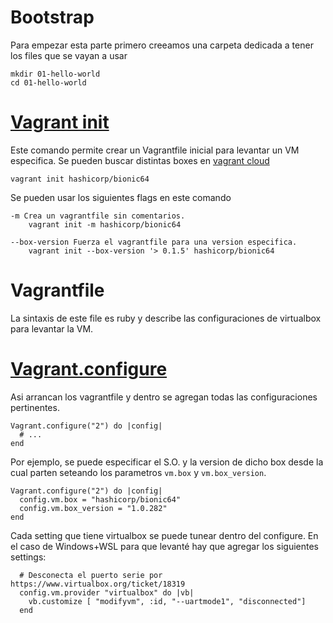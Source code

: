 # Bootstrap
Para empezar esta parte primero creeamos una carpeta dedicada a tener los files que se vayan a usar

```
mkdir 01-hello-world
cd 01-hello-world
```

# [Vagrant init](https://www.vagrantup.com/docs/cli/init)

Este comando permite crear un Vagrantfile inicial para levantar un VM especifica. Se pueden buscar distintas boxes en [vagrant cloud](https://app.vagrantup.com/boxes/search)

```
vagrant init hashicorp/bionic64
```

Se pueden usar los siguientes flags en este comando

```
-m Crea un vagrantfile sin comentarios.
    vagrant init -m hashicorp/bionic64
```

```
--box-version Fuerza el vagrantfile para una version especifica.
    vagrant init --box-version '> 0.1.5' hashicorp/bionic64
```

# Vagrantfile

La sintaxis de este file es ruby y describe las configuraciones de virtualbox para levantar la VM.

# [Vagrant.configure](https://www.vagrantup.com/docs/vagrantfile/version)

Asi arrancan los vagrantfile y dentro se agregan todas las configuraciones pertinentes.
```
Vagrant.configure("2") do |config|
  # ...
end
```

Por ejemplo, se puede especificar el S.O. y la version de dicho box desde la cual parten seteando los parametros `vm.box` y `vm.box_version`.

```
Vagrant.configure("2") do |config|
  config.vm.box = "hashicorp/bionic64"
  config.vm.box_version = "1.0.282"
end
```

Cada setting que tiene virtualbox se puede tunear dentro del configure. En el caso de Windows+WSL para que levanté hay que agregar los siguientes settings:

```
  # Desconecta el puerto serie por https://www.virtualbox.org/ticket/18319
  config.vm.provider "virtualbox" do |vb|
    vb.customize [ "modifyvm", :id, "--uartmode1", "disconnected"]
  end
```